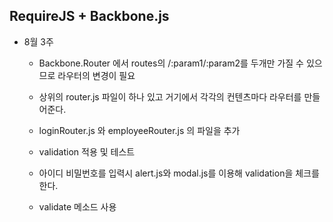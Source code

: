 ## RequireJS + Backbone.js ##

* 8월 3주
  * Backbone.Router 에서 routes의 /:param1/:param2를 두개만 가질 수 있으므로 라우터의 변경이 필요  
  * 상위의 router.js 파일이 하나 있고 거기에서 각각의 컨텐츠마다 라우터를 만들어준다.   
  * loginRouter.js 와 employeeRouter.js 의 파일을 추가 

  * validation 적용 및 테스트 
  * 아이디 비밀번호를 입력시 alert.js와 modal.js를 이용해 validation을 체크를 한다. 
  * validate 메소드 사용
